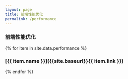 ```yaml
---
layout: page
title: 前端性能优化
permalink: /performance
---
```


### 前端性能优化

{% for item in site.data.performance %}
### [{{ item.name }}]({{site.baseurl}}{{ item.link }})
{% endfor %}